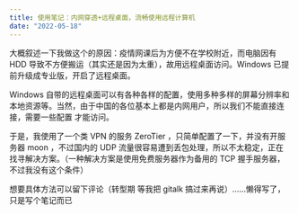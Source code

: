 ```yaml
---
title: 使用笔记：内网穿透+远程桌面，流畅使用远程计算机
date: "2022-05-18"
---
```


大概叙述一下我做这个的原因：疫情网课后为方便不在学校附近，而电脑因有 HDD 导致不方便搬运（其实还是因为太重），故用远程桌面访问。Windows 已提前升级成专业版，开启了远程桌面。

Windows 自带的远程桌面可以有各种各样的配置，使用多种多样的屏幕分辨率和本地资源等。当然，由于中国的各位基本上都是内网用户，所以我们不能直接连接，需要一些配置
才能访问。

于是，我使用了一个类 VPN 的服务 ZeroTier ，只简单配置了一下，并没有开服务器 moon ，不过国内的 UDP 流量很容易遭到丢包处理，所以不太稳定，正在
找寻解决方案。（一种解决方案是使用免费服务器作为备用的 TCP 握手服务器，不过我没有这个条件）

想要具体方法可以留下评论（转型期 等我把 gitalk 搞过来再说）……懒得写了，只是写个笔记而已